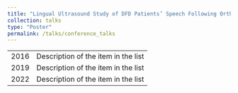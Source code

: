 ```yaml
---
title: "Lingual Ultrasound Study of DFD Patients’ Speech Following Orthognathic Surgery"
collection: talks
type: "Poster"
permalink: /talks/conference_talks
---
```

|        |                                                              |
| ------ | ------------------------------------------------------------ |
| 2016   | Description of the item in the list                          |
| 2019   | Description of the item in the list                          |
| 2022   | Description of the item in the list                          |
